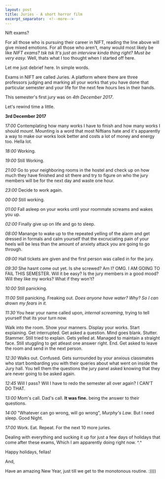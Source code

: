 ```yaml
---
layout: post
title: Juries - A short horror film
excerpt_separator:  <!--more-->
---
```


Nift exams?

For all those who is pursuing their career in NIFT, reading the line above will give mixed emotions. For all those who aren't, many would most likely be like *NIFT exams? tsk tsk It's just an interview kinda thing right? Must be very easy.* Well, thats what I too thought when I started off here. 

Let me just debrief here. In simple words. 

Exams in NIFT are called Juries. A platform where there are three professors judging and marking all your works that you have done that particular semester and your life for the next few hours lies in their hands. 

This semester's first jury was on *4th December 2017*. 

Let's rewind time a little. 

**3rd December 2017**

*17:00* Contemplating how many works I have to finish and how many works I should *mount*. Mounting is a word that most Niftians hate and it's apparently a way to make our works look better and costs a lot of money and energy too. Hella lot.

*18:00* Working. 

*19:00* Still Working.

*21:00* Go to your neighboring rooms in the hostel and check up on how much they have finished and sit there and try to figure on who the jury members will be for the next day and waste one hour. 

*23:00* Decide to work again. 

*00:00* Still working.

*01:00* Fall asleep on your works until your roommate screams and wakes you up. 

*02:00* Finally give up on life and go to sleep. 

*08:00*  Manange to wake up to the repeated yelling of the alarm and get dressed in formals and calm yourself that the excruciating pain of your heels will be less than the amount of anxiety attack you are going to go through. 

*09:00* Hall tickets are given and the first person was called in for the jury. 

*09:30* She hasnt come out yet. Is she screwed? Am I? OMG. I AM GOING TO FAIL THIS SEMESTER. Will it be easy? Is the jury members in a good mood? Will they like my works? What if they won't?

*10:00* Still panicking.

*11:00* Still panicking. Freaking out. *Does anyone have water? Why? So I can drown my fears in it.*

*11:30* You hear your name called upon, *internal screaming*, trying to tell yourself that its your turn now. 

Walk into the room. Show your manners. Display your works. Start explaining. Get interrupted. Get asked a question. Mind goes blank. Stutter. Stammer. Still tried to explain. Gets yelled at. Managed to maintain a straight face. Still stuggling to get atleast one answer right. End. Get asked to leave the room and send in the next person. 

*12:30* Walks out. Confused. Gets surrounded by your anxious classmates who start bombarding you with their queries about what went on inside the Jury hall. You tell them the questions the jury panel asked knowing that they are never going to be asked again. 

*12:45* Will I pass? Will I have to redo the semester all over again? I CAN'T DO THAT.

*13:00* Mom's call. Dad's call. **It was fine.** being the answer to their questions. 

*14:00* "Whatever can go wrong, will go wrong", *Murphy's Law*. But I need sleep. Good Night. 

*17:00* Work. Eat. Repeat. For the next 10 more juries. 

Dealing with everything and sucking it up for just a few days of holidays that come after these exams, Which I am apparently doing right now. ^.^

Happy holidays, fellas!

And,

Have an amazing New Year, just till we get to the monotonous routine. :))))



